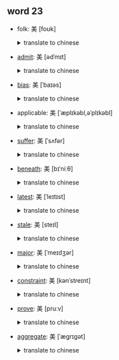 ## word 23
* folk: 美 [foʊk]  
  <details>
    <summary>translate to chinese</summary>

    n. 民族；:red_circle:人们；亲属（复数）  
    adj. 民间的  
  </details>

* [admit](https://youdao.com/w/admit/#keyfrom=dict2.top): 美 [ədˈmɪt]   
  <details>
    <summary>translate to chinese</summary>

    vt. :red_circle:承认；准许进入；可容纳  
    vi. 承认；容许  
  </details>

* [bias](https://youdao.com/w/bias/#keyfrom=dict2.top): 美 [ˈbaɪəs]    
  <details>
    <summary>translate to chinese</summary>

    n. :red_circle:偏见；偏爱；斜纹  
    vt. 使存偏见  
    adj. 偏斜的  
    ![](https://raw.githubusercontent.com/wangkaiwd/drawing-bed/master/20200311091812.png)
  </details>

* applicable: 美 [ˈæplɪkəbl,əˈplɪkəbl]  
  <details>
    <summary>translate to chinese</summary>
    
    adj. 可适用的；:red_circle:可应用的；合适的
    ![](https://raw.githubusercontent.com/wangkaiwd/drawing-bed/master/20200311221918.png)
    ![](https://raw.githubusercontent.com/wangkaiwd/drawing-bed/master/20200311222210.png)
  </details>

* [suffer](https://dict.youdao.com/w/suffer/#keyfrom=dict2.top): 美 [ˈsʌfər]
  <details>
    <summary>translate to chinese</summary>
    
    vi/vt. 遭受；忍受；经历
  </details>

* [beneath](https://dict.youdao.com/w/beneath/#keyfrom=dict2.top): 美 [bɪˈniːθ]
  <details>
    <summary>translate to chinese</summary>
    
    prep: 在...之下；低于；次于
    n. 在下方；在底下
    ![](https://raw.githubusercontent.com/wangkaiwd/drawing-bed/master/20200315144407.png)
  </details>

* [latest](https://youdao.com/w/eng/latest/#keyfrom=dict2.index): 美 [ˈleɪtɪst]
  <details>
    <summary>translate to chinese</summary>
    
    adj. 最新的，最近的；最迟的，最后的  
    adv. 最迟地；最后地  
    n. (the latest) 最新的事物；最新消息
    ![](https://raw.githubusercontent.com/wangkaiwd/drawing-bed/master/20200320234804.png)
  </details>

* [stale](https://dict.youdao.com/w/stale/#keyfrom=dict2.top): 美 [steɪl]
  <details>
    <summary>translate to chinese</summary>

    adj. 陈腐的；不新鲜的  
    vi/vt. 变陈旧
    ![](https://raw.githubusercontent.com/wangkaiwd/drawing-bed/master/20200321000534.png)
  </details>

* [major](https://dict.youdao.com/w/major/#keyfrom=dict2.top): 美 [ˈmeɪdʒər] 
  <details>
    <summary>translate to chinese</summary>

    adj. **主要的**；重要的；主修的；**较多的**  
    n. [人类]成年人；主修科目  
    vi. 主修  

    majority:  美 [məˈdʒɔːrəti]  
    n. **多数**；成年
    ![](https://raw.githubusercontent.com/wangkaiwd/drawing-bed/master/20200321000901.png)
  </details>

* [constraint](https://www.youdao.com/w/eng/constraint/#keyfrom=dict2.index): 美 [kənˈstreɪnt]
  <details>
    <summary>translate to chinese</summary>

    adj. **约束**；局促，态度不自然；强制
  </details>

* [prove](https://www.youdao.com/w/prove/#keyfrom=dict2.top): 美 [pruːv]
  <details>
    <summary>translate to chinese</summary>

    vt. **证明**；检验；显示  
    vi. 证明是  
    ![](https://raw.githubusercontent.com/wangkaiwd/drawing-bed/master/20200322165406.png)
  </details>

* [aggregate](https://www.youdao.com/w/aggregate/#keyfrom=dict2.top): 美 [ˈæɡrɪɡət]

  <details>
    <summary>translate to chinese</summary>

    n. 合计；集合体  
    adj. 聚合的；合计的；集合的；  
    v. 聚合；集合  
    [![](https://raw.githubusercontent.com/wangkaiwd/drawing-bed/master/20200322170407.png)](https://stackoverflow.com/questions/35837029/aggregate-imports-then-export-in-typescript)
  </details>